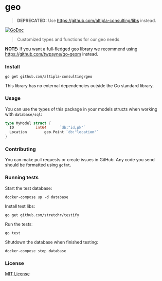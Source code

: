 
# geo

> **DEPRECATED:** Use https://github.com/altipla-consulting/libs instead.

[![GoDoc](https://godoc.org/github.com/altipla-consulting/geo?status.svg)](https://godoc.org/github.com/altipla-consulting/geo)

> Customized types and functions for our geo needs.

**NOTE:** If you want a full-fledged geo library we recommend using https://github.com/twpayne/go-geom instead.


### Install

```shell
go get github.com/altipla-consulting/geo
```

This library has no external dependencies outside the Go standard library.


### Usage

You can use the types of this package in your models structs when working with `database/sql`:

```go
type MyModel struct {
  ID          int64      `db:"id,pk"`
  Location        geo.Point `db:"location"`
}
```


### Contributing

You can make pull requests or create issues in GitHub. Any code you send should be formatted using ```gofmt```.


### Running tests

Start the test database:

```shell
docker-compose up -d database
```

Install test libs:

```shell
go get github.com/stretchr/testify
```

Run the tests:

```shell
go test
```

Shutdown the database when finished testing:

```shell
docker-compose stop database
```


### License

[MIT License](LICENSE)

